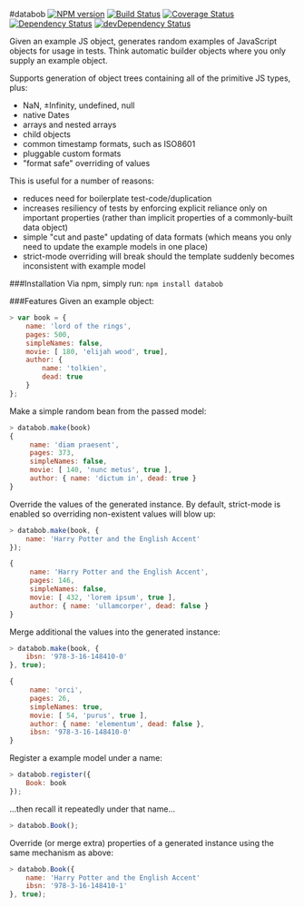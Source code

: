 #databob
[![NPM version](https://badge.fury.io/js/databob.svg)](http://badge.fury.io/js/databob)
[![Build Status](https://travis-ci.org/daviddenton/databob.png?branch=master)](https://travis-ci.org/daviddenton/databob)
[![Coverage Status](https://coveralls.io/repos/daviddenton/databob/badge.png)](https://coveralls.io/r/daviddenton/databob)
[![Dependency Status](https://david-dm.org/daviddenton/databob.png)](https://david-dm.org/daviddenton/databob)
[![devDependency Status](https://david-dm.org/daviddenton/databob/dev-status.png)](https://david-dm.org/daviddenton/databob#info=devDependencies)

Given an example JS object, generates random examples of JavaScript objects for usage in tests. 
Think automatic builder objects where you only supply an example object.

Supports generation of object trees containing all of the primitive JS types, plus:
- NaN, ±Infinity, undefined, null
- native Dates
- arrays and nested arrays
- child objects
- common timestamp formats, such as ISO8601
- pluggable custom formats
- "format safe" overriding of values

This is useful for a number of reasons:
- reduces need for boilerplate test-code/duplication 
- increases resiliency of tests by enforcing explicit reliance only on important properties (rather 
than implicit properties of a commonly-built data object)
- simple "cut and paste" updating of data formats (which means you only need to update the 
example models in one place)
- strict-mode overriding will break should the template suddenly becomes inconsistent with example 
model

###Installation
Via npm, simply run: ```npm install databob```

###Features
Given an example object:
```javascript
> var book = {
    name: 'lord of the rings',
    pages: 500,
    simpleNames: false,
    movie: [ 180, 'elijah wood', true],
    author: {
        name: 'tolkien',
        dead: true
    }
};
```

Make a simple random bean from the passed model:
```javascript
> databob.make(book)
{
     name: 'diam praesent',
     pages: 373,
     simpleNames: false,
     movie: [ 140, 'nunc metus', true ],
     author: { name: 'dictum in', dead: true }
}
```

Override the values of the generated instance. By default, strict-mode is enabled so overriding non-existent values will blow up:
```javascript
> databob.make(book, {
    name: 'Harry Potter and the English Accent'
});

{
     name: 'Harry Potter and the English Accent',
     pages: 146,
     simpleNames: false,
     movie: [ 432, 'lorem ipsum', true ],
     author: { name: 'ullamcorper', dead: false }
}
```

Merge additional the values into the generated instance:
```javascript
> databob.make(book, {
    ibsn: '978-3-16-148410-0'
}, true);

{
     name: 'orci',
     pages: 26,
     simpleNames: true,
     movie: [ 54, 'purus', true ],
     author: { name: 'elementum', dead: false },
     ibsn: '978-3-16-148410-0'
}
```

Register a example model under a name:
```javascript
> databob.register({
    Book: book
});
```

...then recall it repeatedly under that name...
```javascript
> databob.Book();
```

Override (or merge extra) properties of a generated instance using the same mechanism as above:
```javascript
> databob.Book({
    name: 'Harry Potter and the English Accent'
    ibsn: '978-3-16-148410-1'
}, true);
```